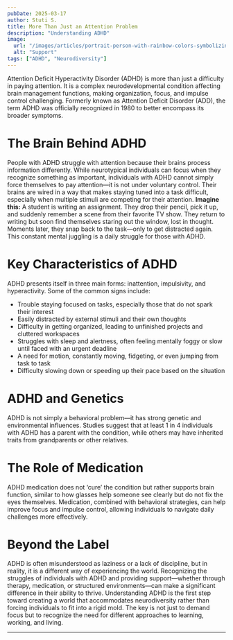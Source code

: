 ```yaml
---
pubDate: 2025-03-17
author: Stuti S.
title: More Than Just an Attention Problem
description: "Understanding ADHD" 
image:
  url: "/images/articles/portrait-person-with-rainbow-colors-symbolizing-thoughts-adhd-brain_23-2151475594.jpg"
  alt: "Support"
tags: ["ADHD", "Neurodiversity"]
---
```

 
Attention Deficit Hyperactivity Disorder (ADHD) is more than just a difficulty in paying attention. It is a complex neurodevelopmental condition affecting brain management functions, making organization, focus, and impulse control challenging. Formerly known as Attention Deficit Disorder (ADD), the term ADHD was officially recognized in 1980 to better encompass its broader symptoms.

# The Brain Behind ADHD
People with ADHD struggle with attention because their brains process information differently. While neurotypical individuals can focus when they recognize something as important, individuals with ADHD cannot simply force themselves to pay attention—it is not under voluntary control. Their brains are wired in a way that makes staying tuned into a task difficult, especially when multiple stimuli are competing for their attention.
**Imagine this:** A student is writing an assignment. They drop their pencil, pick it up, and suddenly remember a scene from their favorite TV show. They return to writing but soon find themselves staring out the window, lost in thought. Moments later, they snap back to the task—only to get distracted again. This constant mental juggling is a daily struggle for those with ADHD.

# Key Characteristics of ADHD
ADHD presents itself in three main forms: inattention, impulsivity, and hyperactivity. Some of the common signs include:
- Trouble staying focused on tasks, especially those that do not spark their interest
- Easily distracted by external stimuli and their own thoughts
- Difficulty in getting organized, leading to unfinished projects and cluttered workspaces
- Struggles with sleep and alertness, often feeling mentally foggy or slow until faced with an urgent deadline
- A need for motion, constantly moving, fidgeting, or even jumping from task to task
- Difficulty slowing down or speeding up their pace based on the situation

# ADHD and Genetics
ADHD is not simply a behavioral problem—it has strong genetic and environmental influences. Studies suggest that at least 1 in 4 individuals with ADHD has a parent with the condition, while others may have inherited traits from grandparents or other relatives.

# The Role of Medication
ADHD medication does not ‘cure’ the condition but rather supports brain function, similar to how glasses help someone see clearly but do not fix the eyes themselves. Medication, combined with behavioral strategies, can help improve focus and impulse control, allowing individuals to navigate daily challenges more effectively.

# Beyond the Label
ADHD is often misunderstood as laziness or a lack of discipline, but in reality, it is a different way of experiencing the world. Recognizing the struggles of individuals with ADHD and providing support—whether through therapy, medication, or structured environments—can make a significant difference in their ability to thrive.
Understanding ADHD is the first step toward creating a world that accommodates neurodiversity rather than forcing individuals to fit into a rigid mold. The key is not just to demand focus but to recognize the need for different approaches to learning, working, and living.
***



